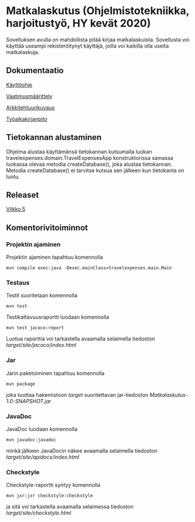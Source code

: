 # Matkalaskutus (Ohjelmistotekniikka, harjoitustyö, HY kevät 2020)

Sovelluksen avulla on mahdollista pitää kirjaa matkalaskuista. Sovellusta voi käyttää useampi rekisteröitynyt 
käyttäjä, joilla voi kaikilla olla useita matkalaskuja.

## Dokumentaatio
[Käyttöohje](https://github.com/AgdaHTH/matkalasku/blob/master/dokumentaatio/kayttoohje.md)

[Vaatimusmäärittely](https://github.com/AgdaHTH/matkalasku/blob/master/dokumentaatio/vaatimusmaarittely.md)

[Arkkitehtuurikuvaus](https://github.com/AgdaHTH/matkalasku/blob/master/dokumentaatio/arkkitehtuuri.md)

[Työaikakirjanpito](https://github.com/AgdaHTH/matkalasku/blob/master/dokumentaatio/tuntikirjanpito.md)


## Tietokannan alustaminen

Ohjelma alustaa käyttämänsä tietokannan kutsumalla luokan travelexpenses.domain.TravelExpensesApp 
konstruktorissa samassa luokassa olevaa metodia createDatabase(), joka alustaa tietokannan.
Metodia createDatabase() ei tarvitse kutsua sen jälkeen kun tietokanta on luotu.

## Releaset

[Viikko 5](https://github.com/AgdaHTH/matkalasku/releases/tag/viikko5)

## Komentorivitoiminnot

### Projektin ajaminen

Projektin ajaminen tapahtuu komennolla

    mvn compile exec:java -Dexec.mainClass=travelexpenses.main.Main

### Testaus
Testit suoritetaan komennolla

    mvn test

Testikattavuusraportti luodaan komennolla 

    mvn test jacoco:report

Luotua raporttia voi tarkastella avaamalla selaimella tiedoston *target/site/jacoco/index.html*

### Jar

Jarin paketoiminen tapahtuu komennolla

    mvn package

joka tuottaa hakemistoon *target* suoritettavan jar-tiedoston *Matkalaskutus-1.0-SNAPSHOT.jar*

### JavaDoc

JavaDoc luodaan komennolla

    mvn javadoc:javadoc

minkä jälkeen JavaDocin näkee avaamalla selaimella tiedoston *target/site/apidocs/index.html*

### Checkstyle

Checkstyle-raportti syntyy komennolla

    mvn jxr:jxr checkstyle:checkstyle

ja sitä voi tarkastella avaamalla selaimessa tiedoston *target/site/checkstyle.html*

